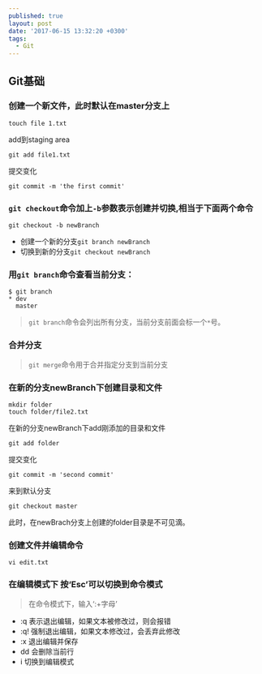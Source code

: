 ```yaml
---
published: true
layout: post
date: '2017-06-15 13:32:20 +0300'
tags:
  - Git
---
```

## Git基础

### 创建一个新文件，此时默认在master分支上

```
touch file 1.txt
```

add到staging area

```
git add file1.txt
```

提交变化

```
git commit -m 'the first commit'
```
### `git checkout`命令加上`-b`参数表示创建并切换,相当于下面两个命令

```
git checkout -b newBranch
```
- 创建一个新的分支`git branch newBranch`
- 切换到新的分支`git checkout newBranch`

### 用`git branch`命令查看当前分支：

```
$ git branch
* dev
  master
```
>`git branch`命令会列出所有分支，当前分支前面会标一个`*`号。

### 合并分支

>`git merge`命令用于合并指定分支到当前分支

### 在新的分支newBranch下创建目录和文件

```
mkdir folder
touch folder/file2.txt
```

在新的分支newBranch下add刚添加的目录和文件

```
git add folder
```

提交变化

```
git commit -m 'second commit'
```

来到默认分支

```
git checkout master
```
此时，在newBrach分支上创建的folder目录是不可见滴。




### 创建文件并编辑命令
```
vi edit.txt 
```

### 在编辑模式下 按‘Esc’可以切换到命令模式

>在命令模式下，输入‘:+字母’

- :q 	表示退出编辑，如果文本被修改过，则会报错
- :q! 	强制退出编辑，如果文本修改过，会丢弃此修改
- :x 	退出编辑并保存
- dd 	会删除当前行
- i 	切换到编辑模式

